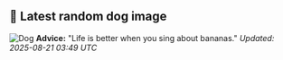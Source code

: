 ## 🐶 Latest random dog image
![Dog](https://images.dog.ceo/breeds/mountain-swiss/n02107574_2356.jpg)
**Advice:** "Life is better when you sing about bananas."
*Updated: 2025-08-21 03:49 UTC*
